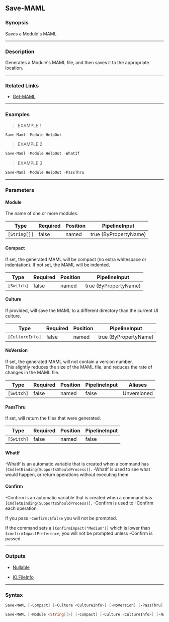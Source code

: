 Save-MAML
---------

### Synopsis
Saves a Module's MAML

---

### Description

Generates a Module's MAML file, and then saves it to the appropriate location.

---

### Related Links
* [Get-MAML](Get-MAML.md)

---

### Examples
> EXAMPLE 1

```PowerShell
Save-Maml -Module HelpOut
```
> EXAMPLE 2

```PowerShell
Save-Maml -Module HelpOut -WhatIf
```
> EXAMPLE 3

```PowerShell
Save-Maml -Module HelpOut -PassThru
```

---

### Parameters
#### **Module**
The name of one or more modules.

|Type        |Required|Position|PipelineInput        |
|------------|--------|--------|---------------------|
|`[String[]]`|false   |named   |true (ByPropertyName)|

#### **Compact**
If set, the generated MAML will be compact (no extra whitespace or indentation).  If not set, the MAML will be indented.

|Type      |Required|Position|PipelineInput        |
|----------|--------|--------|---------------------|
|`[Switch]`|false   |named   |true (ByPropertyName)|

#### **Culture**
If provided, will save the MAML to a different directory than the current UI culture.

|Type           |Required|Position|PipelineInput        |
|---------------|--------|--------|---------------------|
|`[CultureInfo]`|false   |named   |true (ByPropertyName)|

#### **NoVersion**
If set, the generated MAML will not contain a version number.  
This slightly reduces the size of the MAML file, and reduces the rate of changes in the MAML file.

|Type      |Required|Position|PipelineInput|Aliases    |
|----------|--------|--------|-------------|-----------|
|`[Switch]`|false   |named   |false        |Unversioned|

#### **PassThru**
If set, will return the files that were generated.

|Type      |Required|Position|PipelineInput|
|----------|--------|--------|-------------|
|`[Switch]`|false   |named   |false        |

#### **WhatIf**
-WhatIf is an automatic variable that is created when a command has ```[CmdletBinding(SupportsShouldProcess)]```.
-WhatIf is used to see what would happen, or return operations without executing them
#### **Confirm**
-Confirm is an automatic variable that is created when a command has ```[CmdletBinding(SupportsShouldProcess)]```.
-Confirm is used to -Confirm each operation.

If you pass ```-Confirm:$false``` you will not be prompted.

If the command sets a ```[ConfirmImpact("Medium")]``` which is lower than ```$confirmImpactPreference```, you will not be prompted unless -Confirm is passed.

---

### Outputs
* [Nullable](https://learn.microsoft.com/en-us/dotnet/api/System.Nullable)

* [IO.FileInfo](https://learn.microsoft.com/en-us/dotnet/api/System.IO.FileInfo)

---

### Syntax
```PowerShell
Save-MAML [-Compact] [-Culture <CultureInfo>] [-NoVersion] [-PassThru] [-WhatIf] [-Confirm] [<CommonParameters>]
```
```PowerShell
Save-MAML [-Module <String[]>] [-Compact] [-Culture <CultureInfo>] [-NoVersion] [-PassThru] [-WhatIf] [-Confirm] [<CommonParameters>]
```
